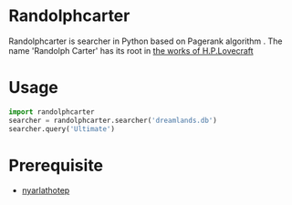 Randolphcarter
==============
Randolphcarter is searcher in Python based on Pagerank algorithm .
The name 'Randolph Carter' has its root in [the works of H.P.Lovecraft](http://en.wikipedia.org/wiki/Randolph_Carter)

Usage
=======
```python
import randolphcarter
searcher = randolphcarter.searcher('dreamlands.db')
searcher.query('Ultimate')
```

Prerequisite
========
- [nyarlathotep](https://github.com/zedoul/nyarlathotep)


